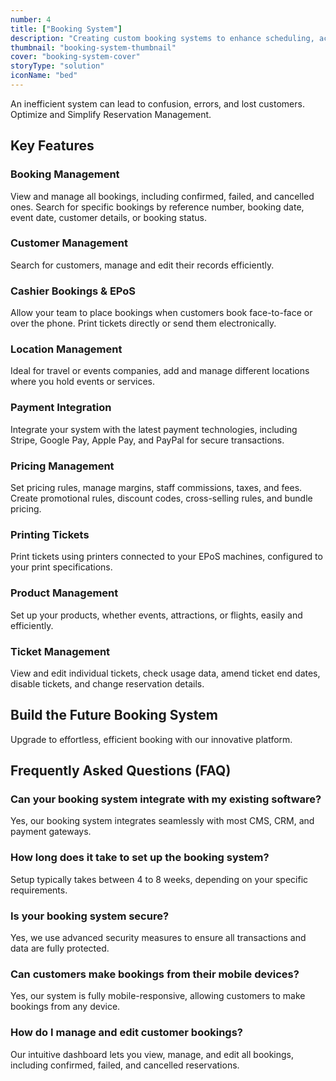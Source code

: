 ```yaml
---
number: 4
title: ["Booking System"]
description: "Creating custom booking systems to enhance scheduling, accessibility, and reservation management for various sectors."
thumbnail: "booking-system-thumbnail"
cover: "booking-system-cover"
storyType: "solution"
iconName: "bed"
---
```


An inefficient system can lead to confusion, errors, and lost customers. Optimize and Simplify Reservation Management.

## Key Features

### Booking Management

View and manage all bookings, including confirmed, failed, and cancelled ones. Search for specific bookings by reference number, booking date, event date, customer details, or booking status.

### Customer Management

Search for customers, manage and edit their records efficiently.

### Cashier Bookings & EPoS

Allow your team to place bookings when customers book face-to-face or over the phone. Print tickets directly or send them electronically.

### Location Management

Ideal for travel or events companies, add and manage different locations where you hold events or services.

### Payment Integration

Integrate your system with the latest payment technologies, including Stripe, Google Pay, Apple Pay, and PayPal for secure transactions.

### Pricing Management

Set pricing rules, manage margins, staff commissions, taxes, and fees. Create promotional rules, discount codes, cross-selling rules, and bundle pricing.

### Printing Tickets

Print tickets using printers connected to your EPoS machines, configured to your print specifications.

### Product Management

Set up your products, whether events, attractions, or flights, easily and efficiently.

### Ticket Management

View and edit individual tickets, check usage data, amend ticket end dates, disable tickets, and change reservation details.

## Build the Future Booking System

Upgrade to effortless, efficient booking with our innovative platform.



## Frequently Asked Questions (FAQ)

### Can your booking system integrate with my existing software?

Yes, our booking system integrates seamlessly with most CMS, CRM, and payment gateways.

### How long does it take to set up the booking system?

Setup typically takes between 4 to 8 weeks, depending on your specific requirements.

### Is your booking system secure?

Yes, we use advanced security measures to ensure all transactions and data are fully protected.

### Can customers make bookings from their mobile devices?

Yes, our system is fully mobile-responsive, allowing customers to make bookings from any device.

### How do I manage and edit customer bookings?

Our intuitive dashboard lets you view, manage, and edit all bookings, including confirmed, failed, and cancelled reservations.
